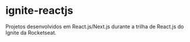 # ignite-reactjs
Projetos desenvolvidos em React.js/Next.js durante a trilha de React.js do Ignite da Rocketseat. 
